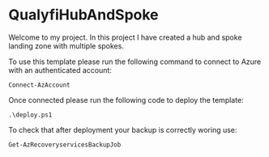 # QualyfiHubAndSpoke
Welcome to my project.
In this project I have created a hub and spoke landing zone with multiple spokes.

To use this template please run the following command to connect to Azure with an authenticated account:
```
Connect-AzAccount
```
Once connected please run the following code to deploy the template:
```
.\deploy.ps1
```
To check that after deployment your backup is correctly woring use:
```
Get-AzRecoveryservicesBackupJob
```

